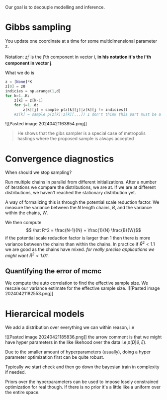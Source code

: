 
Our goal is to decouple modelling and inference.

# Gibbs sampling

You update one coordinate at a time for some multidimensional parameter z.

Notation: $z_i^j$ is the j'th component in vector i, __in his notation it's the i'th component in vector j__.

What we do is 

```python
z = [None]*K
z[0] = z0
indicies = np.arange(1,d)
for k=1..K:
	z[k] = z[k-1]
	for j=1..d:
		z[k][j] = sample p(z[k][j]|z[k][j != indicies])
	#z[k] = sample p(z[k]|z[k][...]) I don't think this part must be a type in his thingy, yes it is
```

![[Pasted image 20240421163854.png]]

> He shows that the gibs sampler is a special case of metropolis hastings where the proposed sample is always accepted


# Convergence diagnostics

When should we stop sampling?

Run multiple chains in parallel from different initializations.
After a number of iterations we compare the distributions, we are at.
If we are at different distributions, we haven't reached the stationary distribution yet.

A way of formalizing this is through the potential scale reduction factor.
	We measure the variance between the $N$ length chains, $B$, and the variance within the chains, $W$.

We then compute $$ \hat R^2 = \frac{N-1}{N} + \frac{1}{N} \frac{B}{W}$$
if the potential scale reduction factor is larger than 1 then there is more variance between the chains than within the chains. In practice if $\hat R^2 < 1.1$ we are good as the chains have mixed. _for really precise applications we might want $\hat R^2 < 1.01$._

## Quantifying the error of mcmc

We compute the auto correlation to find the effective sample size.
We rescale our variance estimate for the effective sample size.
![[Pasted image 20240421182553.png]]


# Hierarcical models

We add a distribution over everything we can within reason, i.e

![[Pasted image 20240421185836.png]]
the arrow comment is that we might have hyper parameters in the like likehood over the data i.e $p(D|\theta, \xi)$.

Due to the smaller amount of hyperparameters (usually), doing a hyper parameter optimization first can be quite robust.

Typically we start check and then go down the bayesian train in complexity if needed.

Priors over the hyperparameters can be used to impose losely constrained optimization for real though. If there is no prior it's a little like a uniform over the entire space.

